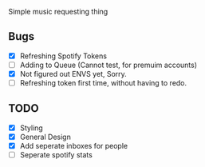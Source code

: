 Simple music requesting thing

## Bugs
- [x] Refreshing Spotify Tokens
- [ ] Adding to Queue (Cannot test, for premuim accounts)
- [x] Not figured out ENVS yet, Sorry.
- [ ] Refreshing token first time, without having to redo.

## TODO
- [x] Styling
- [x] General Design
- [x] Add seperate inboxes for people 
- [ ] Seperate spotify stats  

